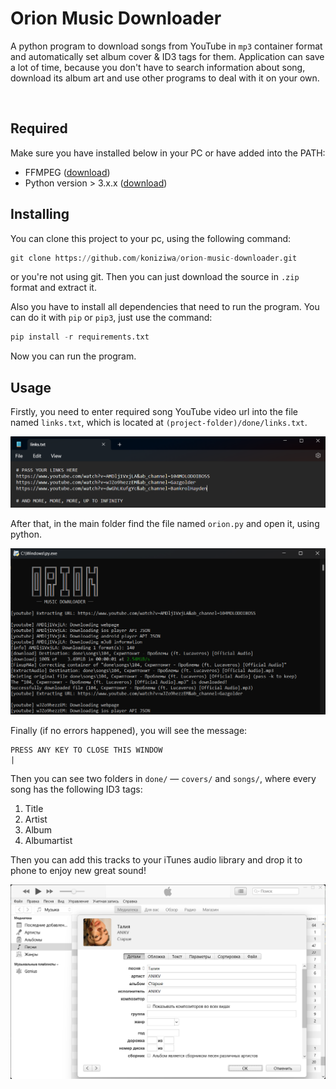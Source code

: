 # Orion Music Downloader

A python program to download songs from YouTube in `mp3` container format and automatically set album cover & ID3 tags for them. Application can save a lot of time, because you don't have to search information about song, download its album art and use other programs to deal with it on your own.

<picture>
  <source media="(prefers-color-scheme: dark)" srcset="assets/darkmode.png">
  <source media="(prefers-color-scheme: light)" srcset="assets/lightmode.png">
  <img src="">
</picture>

## Required

Make sure you have installed below in your PC or have added into the PATH:

- FFMPEG ([download](https://ffmpeg.org/download.html))
- Python version > 3.x.x ([download](https://www.python.org/downloads/))

## Installing

You can clone this project to your pc, using the following command:

```python
git clone https://github.com/koniziwa/orion-music-downloader.git
```

or you're not using git. Then you can just download the source in `.zip` format and extract it.

Also you have to install all dependencies that need to run the program. You can do it with `pip` or `pip3`, just use the command:

```python
pip install -r requirements.txt
```

Now you can run the program.

## Usage

Firstly, you need to enter required song YouTube video url into the file named `links.txt`, which is located at `(project-folder)/done/links.txt`.

![LINKS](assets/linksfile.png)

After that, in the main folder find the file named `orion.py` and open it, using python.

![ORION](assets/orionfile.png)

Finally (if no errors happened), you will see the message:

```
PRESS ANY KEY TO CLOSE THIS WINDOW
|
```

Then you can see two folders in `done/` — `covers/` and `songs/`, where every song has the following ID3 tags:

1. Title
2. Artist
3. Album
4. Albumartist

Then you can add this tracks to your iTunes audio library and drop it to phone to enjoy new great sound!

![ITUNES](assets/itunes.png)
